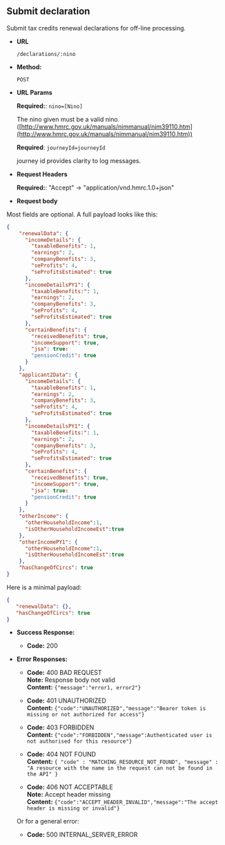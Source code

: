 Submit declaration
----
  Submit tax credits renewal declarations for off-line processing.

* **URL**

  `/declarations/:nino`

* **Method:**

  `POST`
  
* **URL Params**

   **Required:**: `nino=[Nino]`
   
   The nino given must be a valid nino. ([http://www.hmrc.gov.uk/manuals/nimmanual/nim39110.htm](http://www.hmrc.gov.uk/manuals/nimmanual/nim39110.htm))

   **Required**: `journeyId=journeyId`

   journey id provides clarity to log messages.

*  **Request Headers**

   **Required:**: "Accept" -> "application/vnd.hmrc.1.0+json"
   
*  **Request body**

Most fields are optional. A full payload looks like this:
```json
{
    "renewalData": {
      "incomeDetails": {
        "taxableBenefits": 1,
        "earnings": 2,
        "companyBenefits": 3,
        "seProfits": 4,
        "seProfitsEstimated": true
      },
      "incomeDetailsPY1": {
        "taxableBenefits:": 1,
        "earnings": 2,
        "companyBenefits": 3,
        "seProfits": 4,
        "seProfitsEstimated": true
      },
      "certainBenefits": {
        "receivedBenefits": true, 
        "incomeSupport": true, 
        "jsa": true: 
        "pensionCredit": true
      }
    },
    "applicant2Data": {
      "incomeDetails": {
        "taxableBenefits": 1,
        "earnings": 2,
        "companyBenefits": 3,
        "seProfits": 4,
        "seProfitsEstimated": true
      },
      "incomeDetailsPY1": {
        "taxableBenefits:": 1,
        "earnings": 2,
        "companyBenefits": 3,
        "seProfits": 4,
        "seProfitsEstimated": true
      },
      "certainBenefits": {
        "receivedBenefits": true, 
        "incomeSupport": true, 
        "jsa": true: 
        "pensionCredit": true
      }
    },
    "otherIncome": {
      "otherHouseholdIncome":1,
      "isOtherHouseholdIncomeEst":true
    },
    "otherIncomePY1": {
      "otherHouseholdIncome":1,
      "isOtherHouseholdIncomeEst":true
    },
    "hasChangeOfCircs": true
}   
```   
   
Here is a minimal payload:
```json
{ 
   "renewalData": {},
   "hasChangeOfCircs": true
}   
```  
   
* **Success Response:**

  * **Code:** 200 <br />

* **Error Responses:**

  * **Code:** 400 BAD REQUEST <br/>
    **Note:** Response body not valid <br/>
    **Content:** `{"message":"error1, error2"}`

  * **Code:** 401 UNAUTHORIZED <br/>
    **Content:** `{"code":"UNAUTHORIZED","message":"Bearer token is missing or not authorized for access"}`

  * **Code:** 403 FORBIDDEN <br/>
    **Content:** `{"code":"FORBIDDEN","message":Authenticated user is not authorised for this resource"}`

  * **Code:** 404 NOT FOUND <br/>
    **Content:** `{ "code" : "MATCHING_RESOURCE_NOT_FOUND", "message" : "A resource with the name in the request can not be found in the API" }`

  * **Code:** 406 NOT ACCEPTABLE <br />
    **Note:** Accept header missing <br/>
    **Content:** `{"code":"ACCEPT_HEADER_INVALID","message":"The accept header is missing or invalid"}`

  Or for a general error:

  * **Code:** 500 INTERNAL_SERVER_ERROR <br/>




